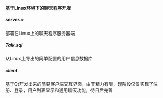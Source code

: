 #### 基于Linux环境下的聊天程序开发

##### server.c

部署在Linux上的聊天程序服务器端

##### Talk.sql

从Linux上导出的简单配置的用户信息数据库

##### client

基于Qt开发出来的简易客户端交互界面，由于精力有限，现阶段仅仅实现了注册、登录，用户列表显示和通用聊天功能，待日后完善